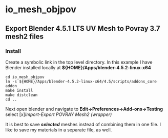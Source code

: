 # io_mesh_objpov

## Export Blender 4.5.1 LTS UV Mesh to Povray 3.7 mesh2 files

### Install
Create a symbolic link in the top level directory. In this example I have Blender installed locally at **${HOME}/Apps/blender-4.5.2-linux-x64**

    cd io_mesh_objpov
    ln -s ${HOME}/Apps/blender-4.5.2-linux-x64/4.5/scripts/addons_core addon
    make install
    make distclean
    cd ..
Next open blender and navigate to **Edit->Preferences->Add-ons->Testing** select [x]*Import-Export POVRAY Mesh2 (wrapper)*

It is best to save ***selected*** meshes instead of combining them in one file. I like to save my materials in a separate file, as well.
